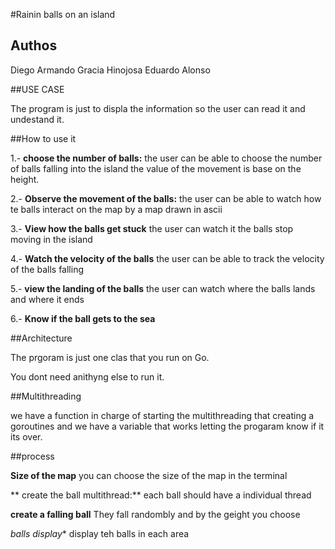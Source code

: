 #Rainin balls on an island

## Authos
 Diego Armando Gracia Hinojosa
 Eduardo Alonso
 
##USE CASE

The program is just to displa the information so the user can read it and undestand it.

##How to use it

1.- **choose the number of balls:** the user can be able to choose the number of balls falling into the island 
the value of the movement is base on the height.

2.- **Observe the movement of the balls:** the user can be able to watch how te balls interact on the map by a map drawn in ascii

3.- **View how the balls get stuck** the user can watch it the balls stop moving in the island

4.- **Watch the velocity of the balls** the user can be able to track the velocity of the balls falling

5.- **view the landing of the balls**  the user can watch where the balls lands and where it ends

6.- **Know if the ball gets to the sea**


##Architecture

The prgoram is just one clas that you run on Go.

You dont need anithyng else to run it.

##Multithreading

we have a function in charge of starting the multithreading that creating a goroutines 
and we have a variable that works letting the progaram know if it its over.

##process

**Size of the map** you can choose the size of the map in the terminal

** create the ball multithread:** each ball should have a individual thread

**create a falling ball** They fall randombly and by the geight you choose

*balls display** display teh balls in each area








